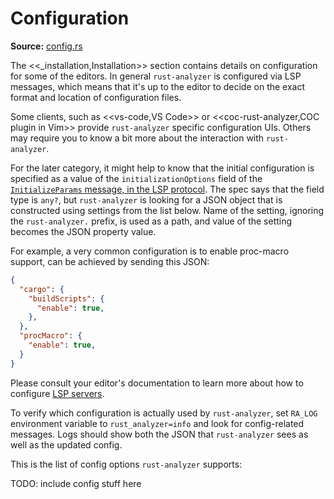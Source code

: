 # Configuration

**Source:** [config.rs](https://github.com/rust-lang/rust-analyzer/blob/master/crates/rust-analyzer/src/config.rs)

The <<_installation,Installation>> section contains details on configuration for some of the editors.
In general `rust-analyzer` is configured via LSP messages, which means that it's up to the editor to decide on the exact format and location of configuration files.

Some clients, such as <<vs-code,VS Code>> or <<coc-rust-analyzer,COC plugin in Vim>> provide `rust-analyzer` specific configuration UIs. Others may require you to know a bit more about the interaction with `rust-analyzer`.

For the later category, it might help to know that the initial configuration is specified as a value of the `initializationOptions` field of the [`InitializeParams` message, in the LSP protocol](https://microsoft.github.io/language-server-protocol/specifications/specification-current/#initialize).
The spec says that the field type is `any?`, but `rust-analyzer` is looking for a JSON object that is constructed using settings from the list below.
Name of the setting, ignoring the `rust-analyzer.` prefix, is used as a path, and value of the setting becomes the JSON property value.

For example, a very common configuration is to enable proc-macro support, can be achieved by sending this JSON:

```json
{
  "cargo": {
    "buildScripts": {
      "enable": true,
    },
  },
  "procMacro": {
    "enable": true,
  }
}
```

Please consult your editor's documentation to learn more about how to configure [LSP servers](https://microsoft.github.io/language-server-protocol/).

To verify which configuration is actually used by `rust-analyzer`, set `RA_LOG` environment variable to `rust_analyzer=info` and look for config-related messages.
Logs should show both the JSON that `rust-analyzer` sees as well as the updated config.

This is the list of config options `rust-analyzer` supports:

TODO: include config stuff here
